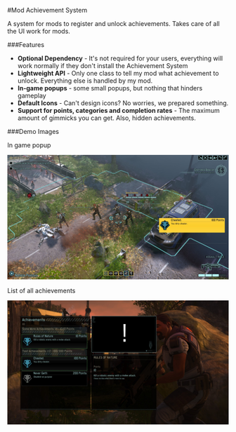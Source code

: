 #Mod Achievement System

A system for mods to register and unlock achievements. Takes care of all the UI work for mods.

###Features

* **Optional Dependency** - It's not required for your users, everything will work normally if they don't install the Achievement System
* **Lightweight API** - Only one class to tell my mod what achievement to unlock. Everything else is handled by my mod.
* **In-game popups** - some small popups, but nothing that hinders gameplay
* **Default Icons** - Can't design icons? No worries, we prepared something.
* **Support for points, categories and completion rates** - The maximum amount of gimmicks you can get. Also, hidden achievements.

###Demo Images

In game popup

![In game popup](Res/Ingame.jpg "In game popup")

List of all achievements

![List of all achievements](Res/List.jpg "List of all achievements")